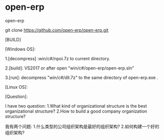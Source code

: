 # open-erp
open-erp

git clone https://github.com/open-erp/open-erp.git

[BUILD]

[Windows OS]:

1.[decompress] :win/c#/npoi.7z  to current directory.

2.[build]: VS2017 or after open "win/c#/open-erp/open-erp.sln"

3.[run]: decompress "win/c#/dll.7z" to the same directory of open-erp.exe .

[Linux OS]:

[Question]:

I have two question:
1.What kind of organizational structure is the best organizational structure?
2.How to build a good company organization structure?

我有两个问题:
1.什么类型的公司组织架构是最好的组织架构?
2.如何构建一个好的组织架构?

